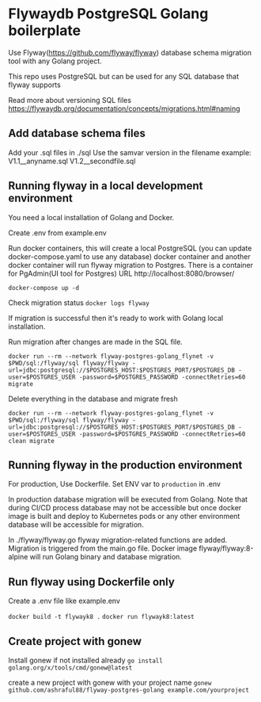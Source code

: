 # Flywaydb PostgreSQL Golang boilerplate  

Use Flyway(https://github.com/flyway/flyway) database schema migration tool with any Golang project.  

This repo uses PostgreSQL but can be used for any SQL database that flyway supports

Read more about versioning SQL files
https://flywaydb.org/documentation/concepts/migrations.html#naming

## Add database schema files

Add your .sql files in ./sql
Use the samvar version in the filename
example: V1.1__anyname.sql V1.2__secondfile.sql

## Running flyway in a local development environment

You need a local installation of Golang and Docker.

Create .env from example.env

Run docker containers, this will create a local PostgreSQL (you can update docker-compose.yaml to use any database) docker container and another docker container will run flyway migration to Postgres. There is a container for PgAdmin(UI tool for Postgres) URL http://localhost:8080/browser/

 `docker-compose up -d`

Check migration status `docker logs flyway`

If migration is successful then it's ready to work with Golang local installation.

Run migration after changes are made in the SQL file.

`docker run --rm --network flyway-postgres-golang_flynet -v $PWD/sql:/flyway/sql flyway/flyway -url=jdbc:postgresql://$POSTGRES_HOST:$POSTGRES_PORT/$POSTGRES_DB -user=$POSTGRES_USER -password=$POSTGRES_PASSWORD -connectRetries=60 migrate`

Delete everything in the database and migrate fresh

`docker run --rm --network flyway-postgres-golang_flynet -v $PWD/sql:/flyway/sql flyway/flyway -url=jdbc:postgresql://$POSTGRES_HOST:$POSTGRES_PORT/$POSTGRES_DB -user=$POSTGRES_USER -password=$POSTGRES_PASSWORD -connectRetries=60 clean migrate`



## Running flyway in the production environment

For production, Use Dockerfile. 
Set ENV var to `production` in .env

In production database migration will be executed from Golang.
Note that during CI/CD process database may not be accessible but once docker image is built and deploy to Kubernetes pods or any other environment database will be accessible for migration.

In ./flyway/flyway.go flyway migration-related functions are added. Migration is triggered from the main.go file. 
Docker image flyway/flyway:8-alpine will run Golang binary and database migration.





## Run flyway using Dockerfile only
 
Create a .env file like example.env

   `docker build -t flywayk8 .`
   `docker run flywayk8:latest`



## Create project with gonew

Install gonew if not installed already
`go install golang.org/x/tools/cmd/gonew@latest`

create a new project with gonew with your project name
`gonew github.com/ashraful88/flyway-postgres-golang example.com/yourproject`
